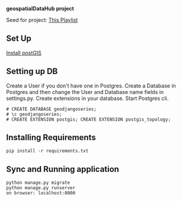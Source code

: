 **geospatialDataHub project**

Seed for project: <a href="https://www.youtube.com/playlist?list=PL7amXK4vKqATa_KrfQ3_tEF_ywAgAqWeJ"> This Playlist</a> 

## Set Up

<a href="https://postgis.net/install/"> Install postGIS</a> 

## Setting up DB

Create a User if you don't have one in Postgres. Create a Database in Postgres and then change the User and Database name fields in settings.py. Create extensions in your database. Start Postgres cli.

```
# CREATE DATABASE geodjangoseries;
# \c geodjangoseries;
# CREATE EXTENSION postgis; CREATE EXTENSION postgis_topology;
```

## Installing Requirements
```
pip install -r requirements.txt
```

## Sync and Running application
```
python manage.py migrate
python manage.py runserver
on browser: localhost:8000
```

